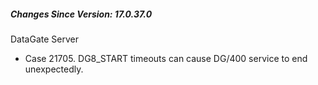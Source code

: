 ﻿<h5 id="SinceVersion">Changes Since Version: 17.0.37.0</h5>

<span class="changeNoteHeading"> DataGate Server</span>
<ul>
    <li>Case 21705. DG8_START timeouts can cause DG/400 service to end unexpectedly.</li>
</ul>
